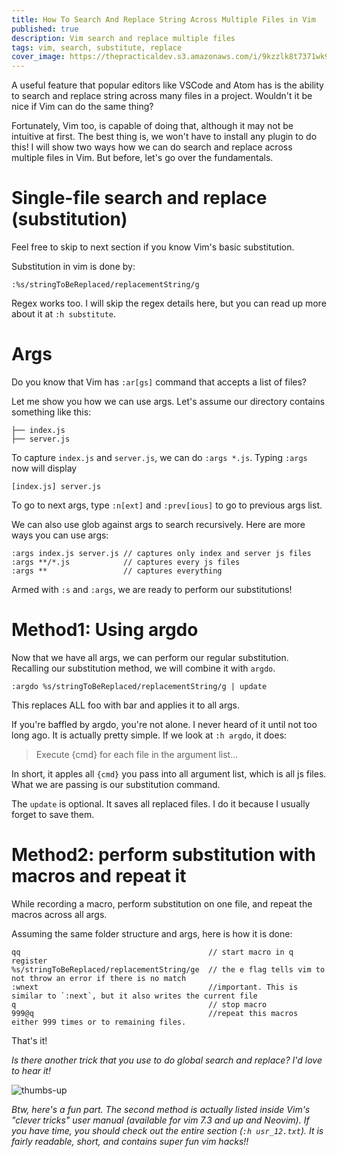 ```yaml
---
title: How To Search And Replace String Across Multiple Files in Vim
published: true
description: Vim search and replace multiple files
tags: vim, search, substitute, replace
cover_image: https://thepracticaldev.s3.amazonaws.com/i/9kzzlk8t7371wk98eoiv.png
---
```


A useful feature that popular editors like VSCode and Atom has is the ability to search and replace string across many files in a project. Wouldn't it be nice if Vim can do the same thing?

Fortunately, Vim too, is capable of doing that, although it may not be intuitive at first. The best thing is, we won't have to install any plugin to do this! I will show two ways how we can do search and replace across multiple files in Vim. But before, let's go over the fundamentals.

# Single-file search and replace (substitution)

Feel free to skip to next section if you know Vim's basic substitution.

Substitution in vim is done by:
```
:%s/stringToBeReplaced/replacementString/g
```

Regex works too. I will skip the regex details here, but you can read up more about it at `:h substitute`.

# Args

Do you know that Vim has `:ar[gs]` command that accepts a list of files?

Let me show you how we can use args. Let's assume our directory contains something like this:

```
├── index.js
├── server.js
```

To capture `index.js` and `server.js`, we can do `:args *.js`. Typing `:args` now will display

```
[index.js] server.js
```

To go to next args, type `:n[ext]` and `:prev[ious]` to go to previous args list.

We can also use glob against args to search recursively. Here are more ways you can use args:

```
:args index.js server.js // captures only index and server js files
:args **/*.js            // captures every js files
:args **                 // captures everything 
```

Armed with `:s` and `:args`, we are ready to perform our substitutions!

# Method1: Using argdo

Now that we have all args, we can perform our regular substitution. 
Recalling our substitution method, we will combine it with `argdo`.

```
:argdo %s/stringToBeReplaced/replacementString/g | update
```

This replaces ALL foo with bar and applies it to all args.

If you're baffled by argdo, you're not alone. I never heard of it until not too long ago. It is actually pretty simple. If we look at `:h argdo`, it does:

> Execute {cmd} for each file in the argument list...

In short, it apples all `{cmd}` you pass into all argument list, which is all js files. What we are passing is our substitution command.

The `update` is optional. It saves all replaced files. I do it because I usually forget to save them. 

# Method2: perform substitution with macros and repeat it

While recording a macro, perform substitution on one file, and repeat the macros across all args.

Assuming the same folder structure and args, here is how it is done:

```
qq                                          // start macro in q register
%s/stringToBeReplaced/replacementString/ge  // the e flag tells vim to not throw an error if there is no match
:wnext                                      //important. This is similar to `:next`, but it also writes the current file
q                                           // stop macro
999@q                                       //repeat this macros either 999 times or to remaining files.
```

That's it! 

*Is there another trick that you use to do global search and replace? I'd love to hear it!*

![thumbs-up](https://media.giphy.com/media/XreQmk7ETCak0/giphy.gif)

*Btw, here's a fun part. The second method is actually listed inside Vim's "clever tricks" user manual (available for vim 7.3 and up and Neovim). If you have time, you should check out the entire section (`:h usr_12.txt`). It is fairly readable, short, and contains super fun vim hacks!!*
